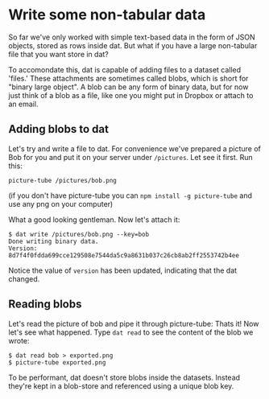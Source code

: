 # Write some non-tabular data

So far we've only worked with simple text-based data in the form of JSON
objects, stored as rows inside dat. But what if you have a large non-tabular
file that you want store in dat?

To accomondate this, dat is capable of adding files to a dataset called 'files.'
These attachments are sometimes called blobs, which is short for "binary large
object". A blob can be any form of binary data, but for now just think
of a blob as a file, like one you might put in Dropbox or attach to an
email.

## Adding blobs to dat

Let's try and write a file to dat. For convenience we've
prepared a picture of Bob for you and put it on your server under
`/pictures`. Let see it first. Run this:

```
picture-tube /pictures/bob.png
```

(if you don't have picture-tube you can `npm install -g picture-tube` and use any png on your computer)

What a good looking gentleman. Now let's attach it:

```
$ dat write /pictures/bob.png --key=bob
Done writing binary data.
Version: 8d7f4f0fdda699cce129508e7544da5c9a8631b037c26cb8ab2ff2553742b4ee
```

Notice the value of `version` has been updated, indicating that
the dat changed.

## Reading blobs

Let's read the picture of bob and pipe it through picture-tube:
Thats it! Now let's see what happened. Type `dat read`
to see the content of the blob we wrote:

```
$ dat read bob > exported.png
$ picture-tube exported.png
```

To be performant, dat doesn't store blobs inside the datasets.
Instead they're kept in a blob-store and referenced using a unique blob key.
